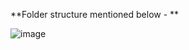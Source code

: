 **Folder structure mentioned below - **


![image](https://github.com/SouravNaga/DemoWebShop-Automation-Framework/assets/46448418/966634ce-49bd-49b9-8f9b-be713d22366e)


